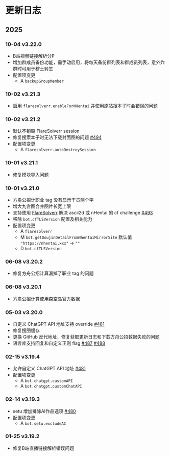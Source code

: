 # 更新日志

## 2025

### 10-04 v3.22.0

- B站视频链接解析分P
- 增加群成员备份功能，需手动启用，将每天备份群列表和群成员列表，意外炸群时可用于秽土转生
- 配置项变更
  - A `backupGroupMember`

### 10-02 v3.21.3

- 启用 `flaresolverr.enableForNHentai` 并使用原站搜本子时会错误的问题

### 10-02 v3.21.2

- 默认不销毁 FlareSolverr session
- 修复搜索本子时无法下载封面图的问题 [#494](../../issues/494)
- 配置项变更
  - A `flaresolverr.autoDestroySession`

### 10-01 v3.21.1

- 修复模块导入问题

### 10-01 v3.21.0

- 方舟公招计职业 tag 没有显示干员两个字
- 增大九宫图合并图片长宽上限
- 支持使用 [FlareSolverr](https://github.com/FlareSolverr/FlareSolverr) 解决 ascii2d 或 nHentai 的 cf challenge [#493](../../issues/493)
- 移除 `bot.cfTLSVersion` 配置及相关能力
- 配置项变更
  - A `flaresolverr`
  - M `bot.getDoujinDetailFromNhentaiMirrorSite` 默认值 `"https://nhentai.xxx"` -> `""`
  - D `bot.cfTLSVersion`

### 06-08 v3.20.2

- 修复方舟公招计算漏掉了职业 tag 的问题

### 06-08 v3.20.1

- 方舟公招计算使用森空岛官方数据

### 05-03 v3.20.0

- 自定义 ChatGPT API 地址支持 override [#481](../../issues/481)
- 修复搜图缓存
- 更换 GitHub 反代地址，修复获取更新日志和下载方舟公招数据失败的问题
- 语言库支持回复和自定义正则 flag [#487](../../issues/487) [#488](../../issues/488)

### 02-15 v3.19.4

- 允许自定义 ChatGPT API 地址 [#481](../../issues/481)
- 配置项变更
  - A `bot.chatgpt.customAPI`
  - A `bot.chatgpt.customChatAPI`

### 02-14 v3.19.3

- setu 增加排除AI作品选项 [#480](../../issues/480)
- 配置项变更
  - A `bot.setu.excludeAI`

### 01-25 v3.19.2

- 修复B站直播链接解析错误问题
